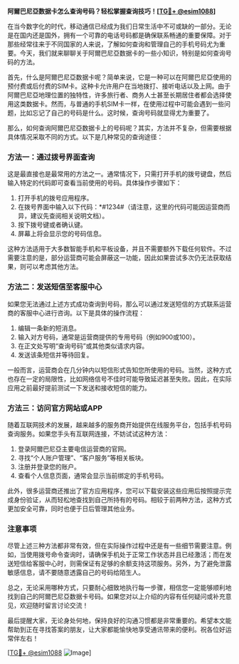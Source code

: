 **阿爾巴尼亞数据卡怎么查询号码？轻松掌握查询技巧！[[TG💪+ @esim1088](https://t.me/s/esim1088)]**

在当今数字化的时代，移动通信已经成为我们日常生活中不可或缺的一部分。无论是在国内还是国外，拥有一个可靠的电话号码都是确保联系畅通的重要保障。对于那些经常往来于不同国家的人来说，了解如何查询和管理自己的手机号码尤为重要。今天，我们就来聊聊关于阿爾巴尼亞数据卡的一些小知识，特别是如何查询号码的方法。

首先，什么是阿爾巴尼亞数据卡呢？简单来说，它是一种可以在阿爾巴尼亞使用的预付费或后付费的SIM卡。这种卡允许用户在当地拨打、接听电话以及上网。由于阿爾巴尼亞地理位置的独特性，许多旅行者、商务人士甚至长期居住者都会选择使用这类数据卡。然而，与普通的手机SIM卡一样，在使用过程中可能会遇到一些问题，比如忘记了自己的号码是什么。这时候，查询号码就显得尤为重要了。

那么，如何查询阿爾巴尼亞数据卡上的号码呢？其实，方法并不复杂，但需要根据具体情况采取不同的方式。以下是几种常见的查询途径：

### 方法一：通过拨号界面查询

这是最直接也是最常用的方法之一。通常情况下，只需打开手机的拨号键盘，然后输入特定的代码即可查看当前使用的号码。具体操作步骤如下：

1. 打开手机的拨号应用程序。
2. 在拨号界面中输入以下代码：*#1234#（请注意，这里的代码可能因运营商而异，建议先查阅相关说明文档）。
3. 按下拨号键或者确认键。
4. 屏幕上将会显示您的号码信息。

这种方法适用于大多数智能手机和平板设备，并且不需要额外下载任何软件。不过需要注意的是，部分运营商可能会屏蔽这一功能，因此如果尝试多次仍无法获取结果，则可以考虑其他方法。

### 方法二：发送短信至客服中心

如果您无法通过上述方式成功查询到号码，那么可以通过发送短信的方式联系运营商的客服中心进行咨询。以下是具体的操作流程：

1. 编辑一条新的短消息。
2. 输入对方号码，通常是运营商提供的专用号码（例如900或100）。
3. 在正文处写明“查询号码”或其他类似请求内容。
4. 发送该条短信并等待回复。

一般而言，运营商会在几分钟内以短信形式告知您所使用的号码。当然，这种方式也存在一定的局限性，比如网络信号不佳时可能导致延迟甚至失败。因此，在实际应用之前最好提前测试一下发送和接收短信的能力。

### 方法三：访问官方网站或APP

随着互联网技术的发展，越来越多的服务商开始提供在线服务平台，包括手机号码查询服务。如果您手头有互联网连接，不妨试试这种方法：

1. 登录阿爾巴尼亞主要电信运营商的官网。
2. 寻找“个人账户管理”、“客户服务”等相关板块。
3. 注册并登录您的账户。
4. 查看个人信息页面，通常会显示当前绑定的手机号码。

此外，很多运营商还推出了官方应用程序，您可以下载安装这些应用后按照提示完成身份验证，从而轻松地查找到自己所持有的号码。相较于前两种方法，这种方式更加安全可靠，同时也便于日后管理其他业务。

### 注意事项

尽管上述三种方法都非常有效，但在实际操作过程中还是有一些细节需要注意。例如，当使用拨号命令查询时，请确保手机处于正常工作状态并且已经激活；而在发送短信给客服中心时，则需保证有足够的余额支持这项服务。另外，为了避免泄露敏感信息，请不要随意透露自己的号码给陌生人。

总之，无论采用哪种方式，只要耐心细致地执行每一步骤，相信您一定能够顺利地找到自己的阿爾巴尼亞数据卡号码。如果您对以上介绍的内容有任何疑问或补充意见，欢迎随时留言讨论交流！

最后提醒大家，无论身处何地，保持良好的沟通习惯都是非常重要的。希望本文能帮助到正在寻找答案的朋友，让大家都能愉快地享受通讯带来的便利。祝各位好运常伴左右！

[[TG💪+ @esim1088](https://t.me/s/esim1088) ![Image](https://i.postimg.cc/4NQfJmqS/Snipaste-2025-05-13-00-14-12.png)]